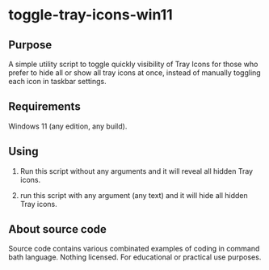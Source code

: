 # toggle-tray-icons-win11

## Purpose

A simple utility script to toggle quickly visibility of Tray Icons for those
who prefer to hide all or show all tray icons at once, instead of manually
toggling each icon in taskbar settings.

## Requirements

Windows 11 (any edition, any build).

## Using

1) Run this script without any arguments and it will reveal all hidden Tray
   icons.

1) run this script with any argument (any text) and it will hide all hidden
   Tray icons.

## About source code

Source code contains various combinated examples of coding in command bath
language. Nothing licensed. For educational or practical use purposes.   